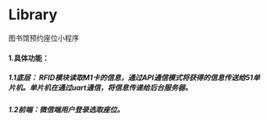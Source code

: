 # Library
 图书馆预约座位小程序
#### 1.具体功能：
##### 1.1底层： RFID模块读取M1卡的信息，通过API通信模式将获得的信息传送给51单片机。单片机在通过uart通信，将信息传递给后台服务器。
##### 1.2前端：微信端用户登录选取座位。
